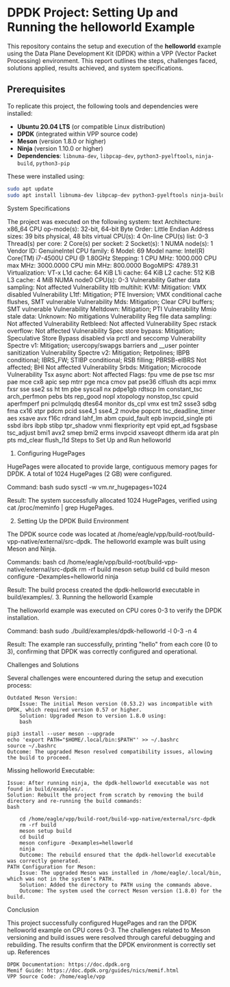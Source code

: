 # DPDK Project: Setting Up and Running the helloworld Example

This repository contains the setup and execution of the **helloworld** example using the Data Plane Development Kit (DPDK) within a VPP (Vector Packet Processing) environment. This report outlines the steps, challenges faced, solutions applied, results achieved, and system specifications.

## Prerequisites

To replicate this project, the following tools and dependencies were installed:
- **Ubuntu 20.04 LTS** (or compatible Linux distribution)
- **DPDK** (integrated within VPP source code)
- **Meson** (version 1.8.0 or higher)
- **Ninja** (version 1.10.0 or higher)
- **Dependencies**: `libnuma-dev`, `libpcap-dev`, `python3-pyelftools`, `ninja-build`, `python3-pip`

These were installed using:
```bash
sudo apt update
sudo apt install libnuma-dev libpcap-dev python3-pyelftools ninja-build python3-pip
```
System Specifications

The project was executed on the following system:
text
Architecture: x86_64
CPU op-mode(s): 32-bit, 64-bit
Byte Order: Little Endian
Address sizes: 39 bits physical, 48 bits virtual
CPU(s): 4
On-line CPU(s) list: 0-3
Thread(s) per core: 2
Core(s) per socket: 2
Socket(s): 1
NUMA node(s): 1
Vendor ID: GenuineIntel
CPU family: 6
Model: 69
Model name: Intel(R) Core(TM) i7-4500U CPU @ 1.80GHz
Stepping: 1
CPU MHz: 1000.000
CPU max MHz: 3000.0000
CPU min MHz: 800.0000
BogoMIPS: 4789.31
Virtualization: VT-x
L1d cache: 64 KiB
L1i cache: 64 KiB
L2 cache: 512 KiB
L3 cache: 4 MiB
NUMA node0 CPU(s): 0-3
Vulnerability Gather data sampling: Not affected
Vulnerability Itlb multihit: KVM: Mitigation: VMX disabled
Vulnerability L1tf: Mitigation; PTE Inversion; VMX conditional cache flushes, SMT vulnerable
Vulnerability Mds: Mitigation; Clear CPU buffers; SMT vulnerable
Vulnerability Meltdown: Mitigation; PTI
Vulnerability Mmio stale data: Unknown: No mitigations
Vulnerability Reg file data sampling: Not affected
Vulnerability Retbleed: Not affected
Vulnerability Spec rstack overflow: Not affected
Vulnerability Spec store bypass: Mitigation; Speculative Store Bypass disabled via prctl and seccomp
Vulnerability Spectre v1: Mitigation; usercopy/swapgs barriers and __user pointer sanitization
Vulnerability Spectre v2: Mitigation; Retpolines; IBPB conditional; IBRS_FW; STIBP conditional; RSB filling; PBRSB-eIBRS Not affected; BHI Not affected
Vulnerability Srbds: Mitigation; Microcode
Vulnerability Tsx async abort: Not affected
Flags: fpu vme de pse tsc msr pae mce cx8 apic sep mtrr pge mca cmov pat pse36 clflush dts acpi mmx fxsr sse sse2 ss ht tm pbe syscall nx pdpe1gb rdtscp lm constant_tsc arch_perfmon pebs bts rep_good nopl xtopology nonstop_tsc cpuid aperfmperf pni pclmulqdq dtes64 monitor ds_cpl vmx est tm2 ssse3 sdbg fma cx16 xtpr pdcm pcid sse4_1 sse4_2 movbe popcnt tsc_deadline_timer aes xsave avx f16c rdrand lahf_lm abm cpuid_fault epb invpcid_single pti ssbd ibrs ibpb stibp tpr_shadow vnmi flexpriority ept vpid ept_ad fsgsbase tsc_adjust bmi1 avx2 smep bmi2 erms invpcid xsaveopt dtherm ida arat pln pts md_clear flush_l1d
Steps to Set Up and Run helloworld
1. Configuring HugePages

HugePages were allocated to provide large, contiguous memory pages for DPDK. A total of 1024 HugePages (2 GB) were configured.

Command:
bash
sudo sysctl -w vm.nr_hugepages=1024

Result: The system successfully allocated 1024 HugePages, verified using cat /proc/meminfo | grep HugePages.

2. Setting Up the DPDK Build Environment

The DPDK source code was located at /home/eagle/vpp/build-root/build-vpp-native/external/src-dpdk. The helloworld example was built using Meson and Ninja.

Commands:
bash
cd /home/eagle/vpp/build-root/build-vpp-native/external/src-dpdk
rm -rf build
meson setup build
cd build
meson configure -Dexamples=helloworld
ninja

Result: The build process created the dpdk-helloworld executable in build/examples/.
3. Running the helloworld Example

The helloworld example was executed on CPU cores 0-3 to verify the DPDK installation.

Command:
bash
sudo ./build/examples/dpdk-helloworld -l 0-3 -n 4

Result: The example ran successfully, printing "hello" from each core (0 to 3), confirming that DPDK was correctly configured and operational.

Challenges and Solutions

Several challenges were encountered during the setup and execution process:

    Outdated Meson Version:
        Issue: The initial Meson version (0.53.2) was incompatible with DPDK, which required version 0.57 or higher.
        Solution: Upgraded Meson to version 1.8.0 using:
        bash

    pip3 install --user meson --upgrade
    echo 'export PATH="$HOME/.local/bin:$PATH"' >> ~/.bashrc
    source ~/.bashrc
    Outcome: The upgraded Meson resolved compatibility issues, allowing the build to proceed.

Missing helloworld Executable:

    Issue: After running ninja, the dpdk-helloworld executable was not found in build/examples/.
    Solution: Rebuilt the project from scratch by removing the build directory and re-running the build commands:
    bash

        cd /home/eagle/vpp/build-root/build-vpp-native/external/src-dpdk
        rm -rf build
        meson setup build
        cd build
        meson configure -Dexamples=helloworld
        ninja
        Outcome: The rebuild ensured that the dpdk-helloworld executable was correctly generated.
    PATH Configuration for Meson:
        Issue: The upgraded Meson was installed in /home/eagle/.local/bin, which was not in the system’s PATH.
        Solution: Added the directory to PATH using the commands above.
        Outcome: The system used the correct Meson version (1.8.0) for the build.

Conclusion

This project successfully configured HugePages and ran the DPDK helloworld example on CPU cores 0-3. The challenges related to Meson versioning and build issues were resolved through careful debugging and rebuilding. The results confirm that the DPDK environment is correctly set up.
References

    DPDK Documentation: https://doc.dpdk.org
    Memif Guide: https://doc.dpdk.org/guides/nics/memif.html
    VPP Source Code: /home/eagle/vpp
